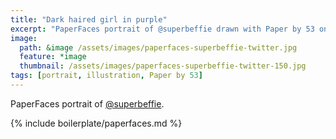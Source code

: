 ```yaml
---
title: "Dark haired girl in purple"
excerpt: "PaperFaces portrait of @superbeffie drawn with Paper by 53 on an iPad."
image: 
  path: &image /assets/images/paperfaces-superbeffie-twitter.jpg 
  feature: *image
  thumbnail: /assets/images/paperfaces-superbeffie-twitter-150.jpg
tags: [portrait, illustration, Paper by 53]
---
```


PaperFaces portrait of [@superbeffie](http://twitter.com/superbeffie).

{% include boilerplate/paperfaces.md %}
